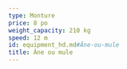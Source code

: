 ```yaml
---
type: Monture
price: 8 po
weight_capacity: 210 kg
speed: 12 m
id: equipment_hd.md#Âne-ou-mule
title: Âne ou mule
---
```



